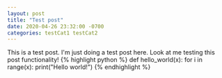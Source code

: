 ```yaml
---
layout: post
title: "Test post"
date: 2020-04-26 23:32:00 -0700
categories: testCat1 testCat2
---
```

This is a test post. I'm just doing a test post here. Look at me testing this post functionality!
{% highlight python %}
def hello_world(x):
	for i in range(x):
		print("Hello world!")
{% endhighlight %}
